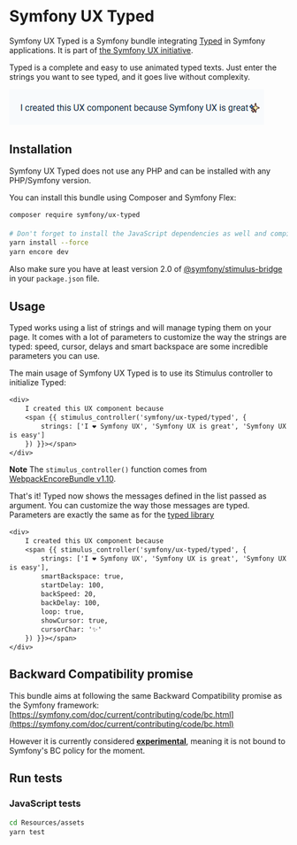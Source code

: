 # Symfony UX Typed

Symfony UX Typed is a Symfony bundle integrating [Typed](https://github.com/mattboldt/typed.js/blob/master/README.md) in
Symfony applications. It is part of [the Symfony UX initiative](https://symfony.com/ux).

Typed is a complete and easy to use animated typed texts.
Just enter the strings you want to see typed, and it goes live without complexity.

![Typed in action](Animation.gif)

## Installation

Symfony UX Typed does not use any PHP and can be installed with any PHP/Symfony version.

You can install this bundle using Composer and Symfony Flex:

```sh
composer require symfony/ux-typed

# Don't forget to install the JavaScript dependencies as well and compile
yarn install --force
yarn encore dev
```

Also make sure you have at least version 2.0 of [@symfony/stimulus-bridge](https://github.com/symfony/stimulus-bridge)
in your `package.json` file.

## Usage

Typed works using a list of strings and will manage typing them on your page.
It comes with a lot of parameters to customize the way the strings are typed: speed, cursor, delays
and smart backspace are some incredible parameters you can use.

The main usage of Symfony UX Typed is to use its Stimulus controller to initialize Typed:

```twig
<div>
    I created this UX component because
    <span {{ stimulus_controller('symfony/ux-typed/typed', {
        strings: ['I ❤ Symfony UX', 'Symfony UX is great', 'Symfony UX is easy']
    }) }}></span>
</div>
```

**Note** The `stimulus_controller()` function comes from
[WebpackEncoreBundle v1.10](https://github.com/symfony/webpack-encore-bundle).

That's it! Typed now shows the messages defined in the list passed as argument.
You can customize the way those messages are typed.
Parameters are exactly the same as for the [typed library](https://github.com/mattboldt/typed.js/blob/master/README.md)

```twig
<div>
    I created this UX component because
    <span {{ stimulus_controller('symfony/ux-typed/typed', {
        strings: ['I ❤ Symfony UX', 'Symfony UX is great', 'Symfony UX is easy'],
        smartBackspace: true,
        startDelay: 100,
        backSpeed: 20,
        backDelay: 100,
        loop: true,
        showCursor: true,
        cursorChar: '✨'
    }) }}></span>
</div>
```

## Backward Compatibility promise

This bundle aims at following the same Backward Compatibility promise as the Symfony framework:
[https://symfony.com/doc/current/contributing/code/bc.html](https://symfony.com/doc/current/contributing/code/bc.html)

However it is currently considered
[**experimental**](https://symfony.com/doc/current/contributing/code/experimental.html),
meaning it is not bound to Symfony's BC policy for the moment.

## Run tests

### JavaScript tests

```sh
cd Resources/assets
yarn test
```

